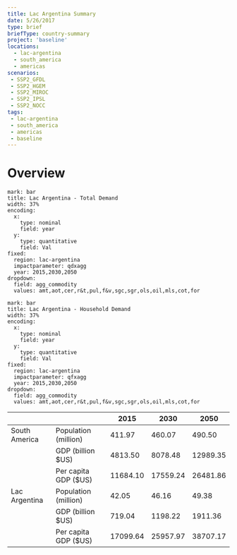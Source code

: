 ```yaml
---
title: Lac Argentina Summary
date: 5/26/2017
type: brief
briefType: country-summary
project: 'baseline'
locations:
  - lac-argentina
  - south_america
  - americas
scenarios:
 - SSP2_GFDL
 - SSP2_HGEM
 - SSP2_MIROC
 - SSP2_IPSL
 - SSP2_NOCC
tags:
 - lac-argentina
 - south_america
 - americas
 - baseline
---
```

# Overview 

```chart
mark: bar
title: Lac Argentina - Total Demand
width: 37%
encoding:
  x:
    type: nominal
    field: year
  y:
    type: quantitative
    field: Val
fixed:
  region: lac-argentina
  impactparameter: qdxagg
  year: 2015,2030,2050
dropdown:
  field: agg_commodity
  values: amt,aot,cer,r&t,pul,f&v,sgc,sgr,ols,oil,mls,cot,for
```

```chart
mark: bar
title: Lac Argentina - Household Demand
width: 37%
encoding:
  x:
    type: nominal
    field: year
  y:
    type: quantitative
    field: Val
fixed:
  region: lac-argentina
  impactparameter: qfxagg
  year: 2015,2030,2050
dropdown:
  field: agg_commodity
  values: amt,aot,cer,r&t,pul,f&v,sgc,sgr,ols,oil,mls,cot,for
```



|   |   | 2015 | 2030 | 2050 |
|---|---|---|---|---|
| South America | Population (million) | 411.97 | 460.07 | 490.50 |
|  | GDP (billion $US) | 4813.50 | 8078.48 | 12989.35 |
|  | Per capita GDP ($US) | 11684.10 | 17559.24 | 26481.86 |
| Lac Argentina | Population (million) | 42.05 | 46.16 | 49.38 |
|  | GDP (billion $US) | 719.04 | 1198.22 | 1911.36 |
|  | Per capita GDP ($US) | 17099.64| 25957.97| 38707.17|